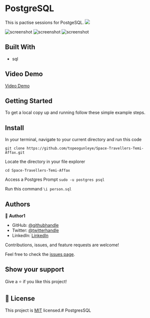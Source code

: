 # PostgreSQL

This is pactise sessions for PostgeSQL.
![](https://img.shields.io/badge/Microverse-blueviolet)

![screenshot](./src/images/scn1.png)
![screenshot](./src/images/scn2.png)
![screenshot](./src/images/scn3.png)


## Built With
- sql

## Video Demo

[Video Demo]()

## Getting Started

To get a local copy up and running follow these simple example steps.

## Install

In your terminal, navigate to your current directory and run this code

`git clone https://github.com/topeogunleye/Space-Travellers-Temi-Affax.git`

Locate the directory in your file explorer

`cd Space-Travellers-Temi-Affax`

Access a Postgres Prompt
`sudo -u postgres psql`

Run this command
`\i person.sql`

## Authors

👤 **Author1**
- GitHub: [@githubhandle](https://github.com/topeogunleye)
- Twitter: [@twitterhandle](https://twitter.com/topeogunleye21)
- LinkedIn: [LinkedIn](https://linkedin.com/in/ogunleye)


Contributions, issues, and feature requests are welcome!

Feel free to check the [issues page](https://github.com/topeogunleye/issues).

## Show your support

Give a ⭐️ if you like this project!
## 📝 License

This project is [MIT](./MIT.md) licensed.# PostgresSQL
